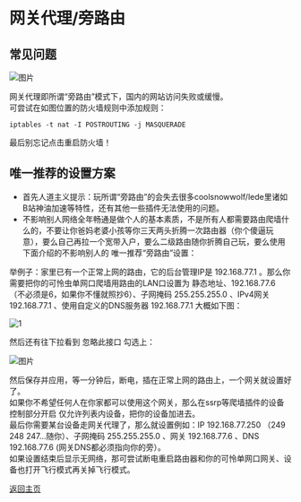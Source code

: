 # 网关代理/旁路由

## 常见问题      

![图片](https://user-images.githubusercontent.com/73426989/150648408-d74c9acd-e70a-46ea-b190-cf3de26c9368.png)           

网关代理即所谓“旁路由”模式下，国内的网站访问失败或缓慢。                 
可尝试在如图位置的防火墙规则中添加规则：      

```
iptables -t nat -I POSTROUTING -j MASQUERADE
```       

最后别忘记点击重启防火墙！        


## 唯一推荐的设置方案                  
* 首先人道主义提示：玩所谓“旁路由”的会失去很多coolsnowwolf/lede里诸如B站神油加速等特性，还有其他一些插件无法使用的问题。           
* 不影响别人网络全年畅通是做个人的基本素质，不是所有人都需要路由爬墙什么的，不要让你爸妈老婆小孩等你三天两头折腾一次路由器（你个傻逼玩意），要么自己再拉一个宽带入户，要么二级路由随你折腾自己玩，要么使用下面介绍的不影响别人的 唯一推荐“旁路由”设置：            

举例子：家里已有一个正常上网的路由，它的后台管理IP是 192.168.77.1 。那么你需要把你的可怜虫单网口爬墙用路由的LAN口设置为 静态地址、192.168.77.6 （不必须是6，如果你不懂就照抄6）、子网掩码 255.255.255.0 、IPv4网关 192.168.77.1 、使用自定义的DNS服务器 192.168.77.1 大概如下图：            

![1](https://user-images.githubusercontent.com/73426989/161225826-92b4f6cd-4e36-4cda-af66-0e12abc37c0b.png)         


然后还有往下拉看到 忽略此接口 勾选上：                      

![图片](https://user-images.githubusercontent.com/73426989/161222963-e1fcd8ad-0a6d-469a-9a32-a8124063041c.png)              

然后保存并应用，等一分钟后，断电，插在正常上网的路由上，一个网关就设置好了。        
如果你不希望任何人在你家都可以使用这个网关，那么在ssrp等爬墙插件的设备控制部分开启 仅允许列表内设备，把你的设备加进去。        
最后你需要某台设备走网关代理了，那么就设置例如：IP 192.168.77.250 （249 248 247...随你）、子网掩码 255.255.255.0 、网关 192.168.77.6 、DNS 192.168.77.6 (网关DNS都必须指向你的旁）。                
如果设置结束后显示无网络，那可尝试断电重启路由器和你的可怜单网口网关、设备也打开飞行模式再关掉飞行模式。                 


[返回主页](../README.md)               


